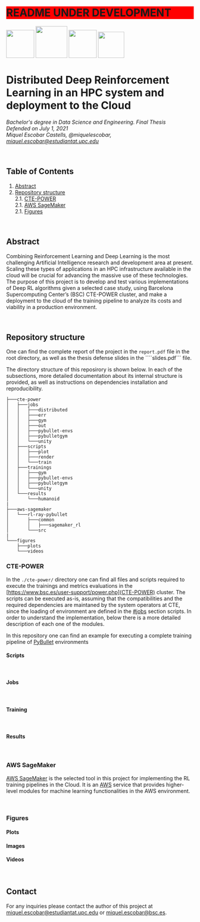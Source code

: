 <h1 style="background-color:red;">README UNDER DEVELOPMENT</h1>

<p float="left">
<img src="https://www.upc.edu/comunicacio/ca/identitat/descarrega-arxius-grafics/fitxers-marca-principal/upc-positiu-p3005.png" height="75">
<img src="https://www.fib.upc.edu/sites/fib/files/images/logo-fib-lletres.png" height="85">
<img src="https://dse.upc.edu/ca/logosfooter-ca/fme/@@images/image" height="75">
<img src="http://forumtelecos.upc.edu/wp-content/uploads/2019/03/logo_telecos-4-300x167.png" height="70">
</p>



# Distributed Deep Reinforcement Learning in an HPC system and deployment to the Cloud
<i>Bachelor's degree in Data Science and Engineering. Final Thesis</i>
<br>
<i>Defended on July 1, 2021</i>
<br>
<i>Miquel Escobar Castells, @miquelescobar, miquel.escobar@estudiantat.upc.edu</i>
<br>

<br>

## Table of Contents
1. [Abstract](#abstract)
2. [Repository structure](#repository-structure)
<br> 2.1. [CTE-POWER](#cte-power) 
<br> 2.1. [AWS SageMaker](#aws-sagemaker) 
<br> 2.1. [Figures](#figures) 

<br> 

## Abstract
Combining Reinforcement Learning and Deep Learning is the most challenging Artificial
Intelligence research and development area at present. Scaling these types of applications in
an HPC infrastructure available in the cloud will be crucial for advancing the massive use
of these technologies. The purpose of this project is to develop and test various implementations of Deep RL algorithms given a selected case study, using Barcelona Supercomputing
Center’s (BSC) CTE-POWER cluster, and make a deployment to the cloud of the training
pipeline to analyze its costs and viability in a production environment.

<br> 

## Repository structure
One can find the complete report of the project in the ```report.pdf``` file in the root directory, as well as the thesis defense slides  in the ````slides.pdf``` file.

The directory structure of this reposirory is shown below. In each of the subsections, more detailed documentation about its internal structure is provided, as well as instructions on dependencies installation and reproducibility.

```
├───cte-power
│   ├───jobs
│   │   ├───distributed
│   │   ├───err
│   │   ├───gym
│   │   ├───out
│   │   ├───pybullet-envs
│   │   ├───pybulletgym
│   │   └───unity
│   ├───scripts
│   │   ├───plot
│   │   ├───render
│   │   └───train
│   ├───trainings
│   │   ├───gym
│   │   ├───pybullet-envs
│   │   ├───pybulletgym
│   │   └───unity
│   └───results
│       └───humanoid
|
├───aws-sagemaker
│   └───rl-ray-pybullet
│       ├───common
│       │   ├───sagemaker_rl
│       └───src
|
└───figures
    ├───plots
    └───videos
```

### CTE-POWER
In the ```./cte-power/``` directory one can find all files and scripts required to execute the trainings and metrics evaluations in the [https://www.bsc.es/user-support/power.php](CTE-POWER) cluster. The scripts can be executed as-is, assuming that the compatibilities and the required dependencies are maintaned by the system operators at CTE, since the loading of environment are defined in the [#jobs](jobs) section scripts.
In order to understand the implementation, below there is a more detailed description of each one of the modules.

In this repository one can find an example for executing a complete training pipeline of [PyBullet](https://pybullet.org/) environments



#### Scripts

<br>

#### Jobs

<br>

#### Training

<br>

#### Results

<br>


### AWS SageMaker
[AWS SageMaker](https://aws.amazon.com/) is the selected tool in this project for implementing the RL training pipelines in the Cloud. It is an [AWS](https://aws.amazon.com/sagemaker/) service that provides higher-level modules for machine learning functionalities in the AWS environment.



<br>

### Figures

#### Plots

#### Images

#### Videos


<br>


## Contact
For any inquiries please contact the author of this project at miquel.escobar@estudiantat.upc.edu or miquel.escobar@bsc.es.
